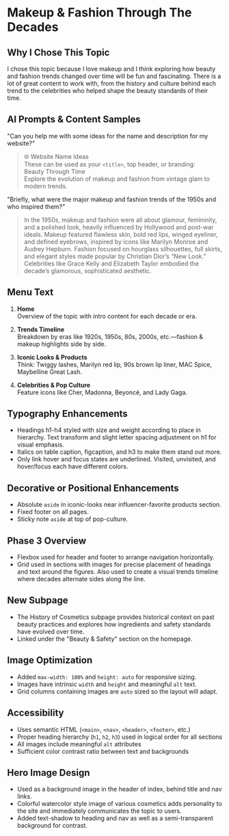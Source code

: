 # Makeup & Fashion Through The Decades

## Why I Chose This Topic

I chose this topic because I love makeup and I think exploring how beauty and fashion trends changed over time will be fun and fascinating. There is a lot of great content to work with, from the history and culture behind each trend to the celebrities who helped shape the beauty standards of their time.

## AI Prompts & Content Samples

"Can you help me with some ideas for the name and description for my website?"

> 🌐 Website Name Ideas  
These can be used as your `<title>`, top header, or branding:  
Beauty Through Time   
Explore the evolution of makeup and fashion from vintage glam to modern trends.

"Briefly, what were the major makeup and fashion trends of the 1950s and who inspired them?"

> In the 1950s, makeup and fashion were all about glamour, femininity, and a polished look, heavily influenced by Hollywood and post-war ideals. Makeup featured flawless skin, bold red lips, winged eyeliner, and defined eyebrows, inspired by icons like Marilyn Monroe and Audrey Hepburn. Fashion focused on hourglass silhouettes, full skirts, and elegant styles made popular by Christian Dior’s “New Look.” Celebrities like Grace Kelly and Elizabeth Taylor embodied the decade’s glamorous, sophisticated aesthetic.

## Menu Text

1. **Home**  
Overview of the topic with intro content for each decade or era.

2. **Trends Timeline**  
Breakdown by eras like 1920s, 1950s, 80s, 2000s, etc.—fashion & makeup highlights side by side.

3. **Iconic Looks & Products**  
Think: Twiggy lashes, Marilyn red lip, 90s brown lip liner, MAC Spice, Maybelline Great Lash.

4. **Celebrities & Pop Culture**  
Feature icons like Cher, Madonna, Beyoncé, and Lady Gaga.

## Typography Enhancements
* Headings h1-h4 styled with size and weight according to place in hierarchy. Text transform and slight letter spacing adjustment on h1 for visual emphasis.
* Italics on table caption, figcaption, and h3 to make them stand out more.
* Only link hover and focus states are underlined. Visited, unvisited, and hover/focus each have different colors.

## Decorative or Positional Enhancements
* Absolute `aside` in iconic-looks near influencer-favorite products section.
* Fixed footer on all pages.
* Sticky note `aside` at top of pop-culture.

## Phase 3 Overview
* Flexbox used for header and footer to arrange navigation horizontally.
* Grid used in sections with images for precise placement of headings and text around the figures. Also used to create a visual trends timeline where decades alternate sides along the line.

## New Subpage
* The History of Cosmetics subpage provides historical context on past beauty practices and explores how ingredients and safety standards have evolved over time.
* Linked under the "Beauty & Safety" section on the homepage.

## Image Optimization
* Added `max-width: 100%` and `height: auto` for responsive sizing.
* Images have intrinsic `width` and `height` and meaningful `alt` text.
* Grid columns containing images are `auto` sized so the layout will adapt.

## Accessibility
* Uses semantic HTML (`<main>`, `<nav>`, `<header>`, `<footer>`, etc.)
* Proper heading hierarchy (`h1`, `h2`, `h3`) used in logical order for all sections
* All images include meaningful `alt` attributes
* Sufficient color contrast ratio between text and backgrounds

## Hero Image Design
* Used as a background image in the header of index, behind title and nav links.
* Colorful watercolor style image of various cosmetics adds personality to the site and immediately communicates the topic to users.
* Added text-shadow to heading and nav as well as a semi-transparent background for contrast.